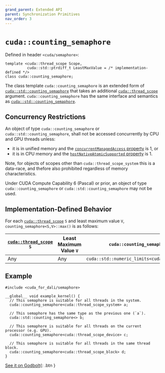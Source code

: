 ```yaml
---
grand_parent: Extended API
parent: Synchronization Primitives
nav_order: 3
---
```


# `cuda::counting_semaphore`

Defined in header `<cuda/semaphore>`:

```cuda
template <cuda::thread_scope Scope,
          cuda::std::ptrdiff_t LeastMaxValue = /* implementation-defined */>
class cuda::counting_semaphore;
```

The class template `cuda::counting_semaphore` is an extended form of
  [`cuda::std::counting_semaphore`] that takes an additional
  [`cuda::thread_scope`] argument.
`cuda::counting_semaphore` has the same interface and semantics as
  [`cuda::std::counting_semaphore`].

## Concurrency Restrictions

An object of type `cuda::counting_semaphore` or `cuda::std::counting_semaphore`,
  shall not be accessed concurrently by CPU and GPU threads unless:
- it is in unified memory and the [`concurrentManagedAccess` property] is 1, or
- it is in CPU memory and the [`hostNativeAtomicSupported` property] is 1.

Note, for objects of scopes other than `cuda::thread_scope_system` this is a
  data-race, and thefore also prohibited regardless of memory characteristics.

Under CUDA Compute Capability 6 (Pascal) or prior, an object of type
  `cuda::counting_semaphore` or `cuda::std::counting_semaphore` may not be used.

## Implementation-Defined Behavior

For each [`cuda::thread_scope`] `S` and least maximum value `V`,
  `counting_semaphore<S,V>::max()` is as follows:

| [`cuda::thread_scope`] `S` | Least Maximum Value `V` | `cuda::counting_semaphore<S,V>::max()`                   |
|----------------------------|-------------------------|----------------------------------------------------------|
| Any                        | Any                     | `cuda::std::numeric_limits<cuda::std::ptrdiff_t>::max()` |

## Example

```cuda
#include <cuda_for_dali/semaphore>

__global__ void example_kernel() {
  // This semaphore is suitable for all threads in the system.
  cuda::counting_semaphore<cuda::thread_scope_system> a;

  // This semaphore has the same type as the previous one (`a`).
  cuda::std::counting_semaphore<> b;

  // This semaphore is suitable for all threads on the current processor (e.g. GPU).
  cuda::counting_semaphore<cuda::thread_scope_device> c;

  // This semaphore is suitable for all threads in the same thread block.
  cuda::counting_semaphore<cuda::thread_scope_block> d;
}
```

[See it on Godbolt](https://godbolt.org/z/3YrjjTvG6){: .btn }


[`cuda::thread_scope`]: ../thread_scopes.md

[`cuda::std::counting_semaphore`]: https://en.cppreference.com/w/cpp/thread/counting_semaphore

[`concurrentManagedAccess` property]: https://docs.nvidia.com/cuda/cuda-runtime-api/structcudaDeviceProp.html#structcudaDeviceProp_116f9619ccc85e93bc456b8c69c80e78b
[`hostNativeAtomicSupported` property]: https://docs.nvidia.com/cuda/cuda-runtime-api/structcudaDeviceProp.html#structcudaDeviceProp_1ef82fd7d1d0413c7d6f33287e5b6306f
